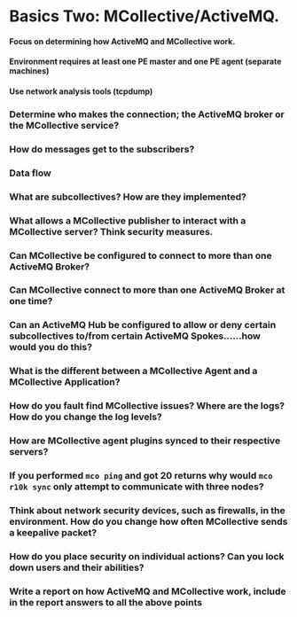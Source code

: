# Basics Two: MCollective/ActiveMQ.

#### Focus on determining how ActiveMQ and MCollective work.
#### Environment requires at least one PE master and one PE agent (separate machines)
#### Use network analysis tools (tcpdump)


### Determine who makes the connection; the ActiveMQ broker or the MCollective service?


### How do messages get to the subscribers?


### Data flow
### What are subcollectives? How are they implemented?
### What allows a MCollective publisher to interact with a MCollective server? Think security measures.
### Can MCollective be configured to connect to more than one ActiveMQ Broker?
### Can MCollective connect to more than one ActiveMQ Broker at one time?
### Can an ActiveMQ Hub be configured to allow or deny certain subcollectives to/from certain ActiveMQ Spokes......how would you do this?
### What is the different between a MCollective Agent and a MCollective Application?
### How do you fault find MCollective issues? Where are the logs? How do you change the log levels?
### How are MCollective agent plugins synced to their respective servers?
### If you performed `mco ping` and got 20 returns why would `mco r10k sync` only attempt to communicate with three nodes?
### Think about network security devices, such as firewalls, in the environment. How do you change how often MCollective sends a keepalive packet?
### How do you place security on individual actions?  Can you lock down users and their abilities?
### Write a report on how ActiveMQ and MCollective work, include in the report answers to all the above points
